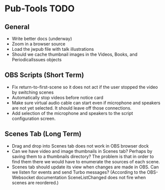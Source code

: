 # Pub-Tools TODO

## General

* Write better docs (underway)
* Zoom in a browser source
* Load the jwpub file with talk illustrations
* Should we cache thumbnail images in the Videos, Books, and PeriodicalIssues objects

## OBS Scripts (Short Term)

* Fix return-to-first-scene so it does not act if the user stopped the
  video by switching scenes
* Automatically stop videos before notice card
* Make sure virtual audio cable can start even if microphone and speakers
are not yet selected. It should leave off those connections.
* Add selection of the microphone and speakers to the script configuration screen.

## Scenes Tab (Long Term)

* Drag and drop into Scenes tab does not work in OBS browser dock
* Can we have video and image thumbnails in Scenes tab? Perhaps by saving them
  to a thumbnails directory? The problem is that in order to find them there
  we would have to enumerate the sources of each scene.
* Scenes tab should update its view when changes are made in OBS. Can we listen
  for events and send Turbo messages? (According to the OBS-Websocket documentation
  SceneListChanged does not fire when scenes are reordered.)

